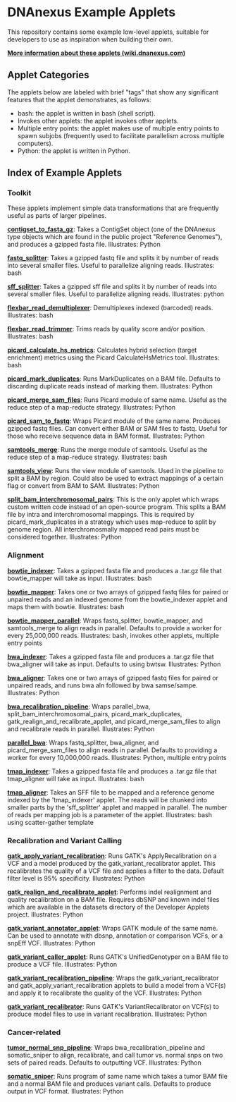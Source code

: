 DNAnexus Example Applets
========================

This repository contains some example low-level applets, suitable for
developers to use as inspiration when building their own.

<b><a href="http://wiki.dnanexus.com/Developer-Tutorials/Example-Applets">More information about these applets (wiki.dnanexus.com)</a></b>

Applet Categories
-----------------

The applets below are labeled with brief "tags" that show any significant
features that the applet demonstrates, as follows:

* bash: the applet is written in bash (shell script).
* Invokes other applets: the applet invokes other applets.
* Multiple entry points: the applet makes use of multiple entry points to spawn
  subjobs (frequently used to facilitate parallelism across multiple
  computers).
* Python: the applet is written in Python.

Index of Example Applets
------------------------

### Toolkit

These applets implement simple data transformations that are frequently useful
as parts of larger pipelines.

**<a href="https://github.com/dnanexus/dnanexus-example-applets/tree/master/contigset_to_fasta_gz">contigset_to_fasta_gz</a>**: Takes a ContigSet object (one of the DNAnexus type objects which are found in the public project "Reference Genomes"), and produces a gzipped fasta file. Illustrates: Python

**<a href="https://github.com/dnanexus/dnanexus-example-applets/tree/master/fastq_splitter">fastq_splitter</a>**: Takes a gzipped fastq file and splits it by number of reads into several smaller files. Useful to parallelize aligning reads. Illustrates: bash

**<a href="https://github.com/dnanexus/dnanexus-example-applets/tree/master/sff_splitter">sff_splitter</a>**: Takes a gzipped sff file and splits it by number of reads into several smaller files. Useful to parallelize aligning reads. Illustrates: python

**<a href="https://github.com/dnanexus/dnanexus-example-applets/tree/master/flexbar_read_demultiplexer">flexbar_read_demultiplexer</a>**: Demultiplexes indexed (barcoded) reads. Illustrates: bash

**<a href="https://github.com/dnanexus/dnanexus-example-applets/tree/master/flexbar_read_trimmer">flexbar_read_trimmer</a>**: Trims reads by quality score and/or position. Illustrates: bash

**<a href="https://github.com/dnanexus/dnanexus-example-applets/tree/master/picard_calculate_hs_metrics">picard_calculate_hs_metrics</a>**: Calculates hybrid selection (target enrichment) metrics using the Picard CalculateHsMetrics tool. Illustrates: bash

**<a href="https://github.com/dnanexus/dnanexus-example-applets/tree/master/picard_mark_duplicates">picard_mark_duplicates</a>**: Runs MarkDuplicates on a BAM file. Defaults to discarding duplicate reads instead of marking them. Illustrates: Python

**<a href="https://github.com/dnanexus/dnanexus-example-applets/tree/master/picard_merge_sam_files">picard_merge_sam_files</a>**: Runs Picard module of same name. Useful as the reduce step of a map-reducte strategy. Illustrates: Python

**<a href="https://github.com/dnanexus/dnanexus-example-applets/tree/master/picard_sam_to_fastq">picard_sam_to_fastq</a>**: Wraps Picard module of the same name. Produces gzipped fastq files. Can convert either BAM or SAM files to fastq. Useful for those who receive sequence data in BAM format. Illustrates: Python

**<a href="https://github.com/dnanexus/dnanexus-example-applets/tree/master/samtools_merge">samtools_merge</a>**: Runs the merge module of samtools. Useful as the reduce step of a map-reduce strategy. Illustrates: bash

**<a href="https://github.com/dnanexus/dnanexus-example-applets/tree/master/samtools_view">samtools_view</a>**: Runs the view module of samtools. Used in the pipeline to split a BAM by region. Could also be used to extract mappings of a certain flag or convert from BAM to SAM. Illustrates: Python

**<a href="https://github.com/dnanexus/dnanexus-example-applets/tree/master/split_bam_interchromosomal_pairs">split_bam_interchromosomal_pairs</a>**: This is the only applet which wraps custom written code instead of an open-source program. This splits a BAM file by intra and interchromosomal mappings. This is required by picard_mark_duplicates in a strategy which uses map-reduce to split by genome region. All interchromosmally mapped read pairs must be considered together. Illustrates: Python

### Alignment

**<a href="https://github.com/dnanexus/dnanexus-example-applets/tree/master/bowtie_indexer">bowtie_indexer</a>**: Takes a gzipped fasta file and produces a .tar.gz file that bowtie_mapper will take as input. Illustrates: bash

**<a href="https://github.com/dnanexus/dnanexus-example-applets/tree/master/bowtie_mapper">bowtie_mapper</a>**: Takes one or two arrays of gzipped fastq files for paired or unpaired reads and an indexed genome from the bowtie_indexer applet and maps them with bowtie. Illustrates: bash

**<a href="https://github.com/dnanexus/dnanexus-example-applets/tree/master/bowtie_mapper_parallel">bowtie_mapper_parallel</a>**: Wraps fastq_splitter, bowtie_mapper, and samtools_merge to align reads in parallel. Defaults to provide a worker for every 25,000,000 reads. Illustrates: bash, invokes other applets, multiple entry points

**<a href="https://github.com/dnanexus/dnanexus-example-applets/tree/master/bwa_indexer">bwa_indexer</a>**: Takes a gzipped fasta file and produces a .tar.gz file that bwa_aligner will take as input. Defaults to using bwtsw. Illustrates: Python

**<a href="https://github.com/dnanexus/dnanexus-example-applets/tree/master/bwa_aligner">bwa_aligner</a>**: Takes one or two arrays of gzipped fastq files for paired or unpaired reads, and runs bwa aln followed by bwa samse/sampe. Illustrates: Python

**<a href="https://github.com/dnanexus/dnanexus-example-applets/tree/master/bwa_recalibration_pipeline">bwa_recalibration_pipeline</a>**: Wraps parallel_bwa, split_bam_interchromosomal_pairs, picard_mark_duplicates, gatk_realign_and_recalibrate_applet, and picard_merge_sam_files to align and recalibrate reads in parallel. Illustrates: Python

**<a href="https://github.com/dnanexus/dnanexus-example-applets/tree/master/parallel_bwa">parallel_bwa</a>**: Wraps fastq_splitter, bwa_aligner, and picard_merge_sam_files to align reads in parallel. Defaults to providing a worker for every 10,000,000 reads. Illustrates: Python, multiple entry points

**<a href="https://github.com/dnanexus/dnanexus-example-applets/tree/master/tmap_indexer">tmap_indexer</a>**: Takes a gzipped fasta file and produces a .tar.gz file that tmap_aligner will take as input. Illustrates: bash

**<a href="https://github.com/dnanexus/dnanexus-example-applets/tree/master/tmap_aligner">tmap_aligner</a>**: Takes an SFF file to be mapped and a reference genome indexed by the 'tmap_indexer' applet.  The reads will be chunked into smaller parts by the 'sff_splitter' applet and mapped in parallel.  The number of reads per mapping job is a parameter of the applet.  Illustrates: bash using scatter-gather template

### Recalibration and Variant Calling

**<a href="https://github.com/dnanexus/dnanexus-example-applets/tree/master/gatk_apply_variant_recalibration">gatk_apply_variant_recalibration</a>**: Runs GATK's ApplyRecalibration on a VCF and a model produced by the gatk_variant_recalibrator applet. This recalibrates the quality of a VCF file and applies a filter to the data. Default filter level is 95% specificity. Illustrates: Python

**<a href="https://github.com/dnanexus/dnanexus-example-applets/tree/master/gatk_realign_and_recalibrate_applet">gatk_realign_and_recalibrate_applet</a>**: Performs indel realignment and quality recalibration on a BAM file. Requires dbSNP and known indel files which are available in the datasets directory of the Developer Applets project. Illustrates: Python

**<a href="https://github.com/dnanexus/dnanexus-example-applets/tree/master/gatk_variant_annotator_applet">gatk_variant_annotator_applet</a>**: Wraps GATK module of the same name. Can be used to annotate with dbsnp, annotation or comparison VCFs, or a snpEff VCF. Illustrates: Python

**<a href="https://github.com/dnanexus/dnanexus-example-applets/tree/master/gatk_variant_caller_applet">gatk_variant_caller_applet</a>**: Runs GATK's UnifiedGenotyper on a BAM file to produce a VCF file. Illustrates: Python

**<a href="https://github.com/dnanexus/dnanexus-example-applets/tree/master/gatk_variant_recalibration_pipeline">gatk_variant_recalibration_pipeline</a>**: Wraps the gatk_variant_recalibrator and gatk_apply_variant_recalibration applets to build a model from a VCF(s) and apply it to recalibrate the quality of the VCF. Illustrates: Python

**<a href="https://github.com/dnanexus/dnanexus-example-applets/tree/master/gatk_variant_recalibrator">gatk_variant_recalibrator</a>**: Runs GATK's VariantRecalibrator on VCF(s) to produce model files to use in variant recalibration. Illustrates: Python

### Cancer-related

**<a href="https://github.com/dnanexus/dnanexus-example-applets/tree/master/tumor_normal_snp_pipeline">tumor_normal_snp_pipeline</a>**: Wraps bwa_recalibration_pipeline and somatic_sniper to align, recalibrate, and call tumor vs. normal snps on two sets of paired reads. Defaults to outputting VCF. Illustrates: Python

**<a href="https://github.com/dnanexus/dnanexus-example-applets/tree/master/somatic_sniper">somatic_sniper</a>**: Runs program of same name which takes a tumor BAM file and a normal BAM file and produces variant calls. Defaults to produce output in VCF format. Illustrates: Python
